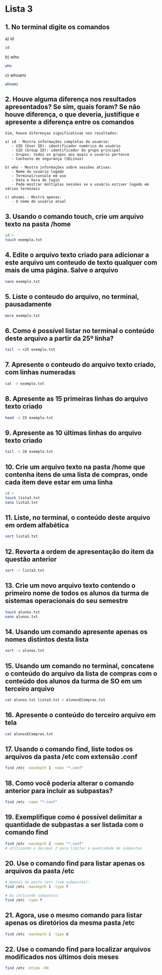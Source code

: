 # Lista 3

## 1. No terminal digite os comandos

a) id

```bash
id
```

b) who

```bash
who
```

c) whoami

```bash
whoami
```

## 2. Houve alguma diferença nos resultados apresentados? Se sim, quais foram? Se não houve diferença, o que deveria, justifique e apresente a diferença entre os comandos

```plaintext
Sim, houve diferenças significativas nos resultados:

a) id - Mostra informações completas do usuário:
   - UID (User ID): identificador numérico do usuário
   - GID (Group ID): identificador do grupo principal
   - Grupos: todos os grupos aos quais o usuário pertence
   - Contexto de segurança (SELinux)

b) who - Mostra informações sobre sessões ativas:
   - Nome do usuário logado
   - Terminal/console em uso
   - Data e hora do login
   - Pode mostrar múltiplas sessões se o usuário estiver logado em vários terminais

c) whoami - Mostra apenas:
   - O nome do usuário atual
```

## 3. Usando o comando touch, crie um arquivo texto na pasta /home

```bash
cd ~
touch exemplo.txt
```

## 4. Edite o arquivo texto criado para adicionar a este arquivo um conteudo de texto qualquer com mais de uma página. Salve o arquivo

```bash
nano exemplo.txt
```

## 5. Liste o conteudo do arquivo, no terminal, pausadamente

```bash
more exemplo.txt
```

## 6. Como é possível listar no terminal o conteúdo deste arquivo a partir da 25º linha?

```bash
tail -n +25 exemplo.txt
```

## 7. Apresente o conteudo do arquivo texto criado, com linhas numeradas

```bash
cat -n exemplo.txt
```

## 8. Apresente as 15 primeiras linhas do arquivo texto criado

```bash
head -n 15 exemplo.txt
```

## 9. Apresente as 10 últimas linhas do arquivo texto criado

```bash
tail -n 10 exemplo.txt
```

## 10. Crie um arquivo texto na pasta /home que contenha itens de uma lista de compras, onde cada item deve estar em uma linha

```bash
cd ~
touch lista3.txt
nano lista3.txt
```

## 11. Liste, no terminal, o conteúdo deste arquivo em ordem alfabética

```bash
sort lista3.txt
```

## 12. Reverta a ordem de apresentação do item da questão anterior

```bash
sort -r lista3.txt
```

## 13. Crie um novo arquivo texto contendo o primeiro nome de todos os alunos da turma de sistemas operacionais do seu semestre

```bash
touch alunos.txt
nano alunos.txt
```

## 14. Usando um comando apresente apenas os nomes distintos desta lista

```bash
sort -u alunos.txt
```

## 15. Usando um comando no terminal, concatene o conteúdo do arquivo da lista de compras com o conteúdo dos alunos da turma de SO em um terceiro arquivo

```bash
cat alunos.txt lista3.txt > alunosECompras.txt
```

## 16. Apresente o conteúdo do terceiro arquivo em tela

```bash
cat alunosECompras.txt
```

## 17. Usando o comando find, liste todos os arquivos da pasta /etc com extensão .conf

```bash
find /etc -maxdepth 1 -name "*.conf"
```

## 18. Como você poderia alterar o comando anterior para incluir as subpastas?

```bash
find /etc -name "*.conf"
```

## 19. Exemplifique como é possível delimitar a quantidade de subpastas a ser listada com o comando find

```bash
find /etc -maxdepth 2 -name "*.conf"
# utilizando o decimal 2 para limitar a quantidade de subpastas
```

## 20. Use o comando find para listar apenas os arquivos da pasta /etc

```bash
# Apenas da pasta /etc (sem subpastas):
find /etc -maxdepth 1 -type f

# Ou incluindo subpastas:
find /etc -type f
```

## 21. Agora, use o mesmo comando para listar apenas os diretórios da mesma pasta /etc

```bash
find /etc -maxdepth 1 -type d
```

## 22. Use o comando find para localizar arquivos modificados nos últimos dois meses

```bash
find /etc -mtime -60
```
